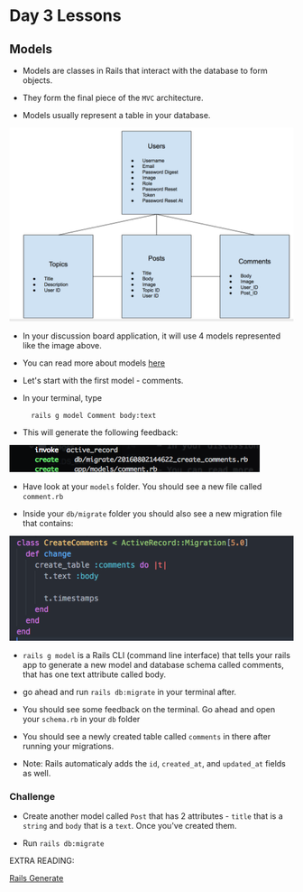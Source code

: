 # Day 3 Lessons

## Models

- Models are classes in Rails that interact
with the database to form objects.

- They form the final piece of the `MVC` architecture.

- Models usually represent a table in your database.

![Models](images/magicforums.png)

- In your discussion board application, it will use 4 models represented like the image above.

- You can read more about models [here](http://guides.rubyonrails.org/active_record_basics.html)

- Let's start with the first model - comments.

- In your terminal, type
  ```
    rails g model Comment body:text
  ```

- This will generate the following feedback:

![Feedback](images/comments.png)

- Have look at your `models` folder. You should see a new file called `comment.rb`

- Inside your `db/migrate` folder you should also see a new migration file that contains:

![SchemaComments](images/create_comments.png)

- `rails g model` is a Rails CLI (command line interface) that tells your rails app to generate a new model
and database schema called comments, that has one text attribute called body.

- go ahead and run `rails db:migrate` in your terminal after.

- You should see some feedback on the terminal. Go ahead and open your `schema.rb` in your `db` folder

- You should see a newly created table called `comments` in there after running your migrations.

- Note: Rails automaticaly adds the `id`, `created_at`, and `updated_at` fields as well.

### Challenge

- Create another model called `Post` that has 2 attributes - `title` that is a `string` and `body` that is a `text`. Once you've created them.

- Run `rails db:migrate`


EXTRA READING:

[Rails Generate](http://guides.rubyonrails.org/command_line.html#rails-generate)
